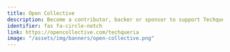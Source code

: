 ```yaml
---
title: Open Collective
description: Become a contributor, backer or sponsor to support Techqueria's efforts to create the largest community of Latinx professionals in tech.
identifier: fas fa-circle-notch
link: https://opencollective.com/techqueria
image: "/assets/img/banners/open-collective.png"
---
```

